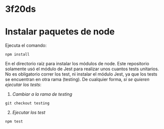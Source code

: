 # 3f20ds

# Instalar paquetes de node
Ejecuta el comando:
```
npm install
```
En el directorio raíz para instalar los módulos de node.
Este repositorio solamente usó el módulo de Jest para realizar unos cuantos tests unitarios. No es obligatorio correr los test, ni instalar el módulo Jest, ya que los tests se encuentran en otra rama (testing). De cualquier forma, *si se quieren ejecutar los tests*:
1. *Cambiar a la rama de testing*
```
git checkout testing
```
2. *Ejecutar los test*
```
npm test
```
